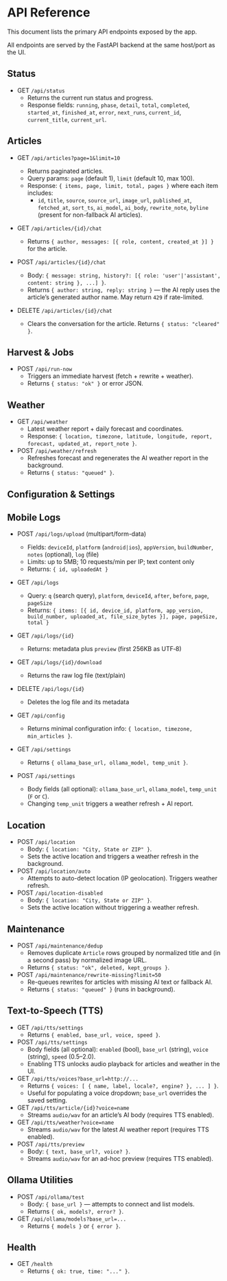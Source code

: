 # API Reference

This document lists the primary API endpoints exposed by the app.

All endpoints are served by the FastAPI backend at the same host/port as the UI.

## Status

- GET `/api/status`
  - Returns the current run status and progress.
  - Response fields: `running`, `phase`, `detail`, `total`, `completed`, `started_at`, `finished_at`, `error`, `next_runs`, `current_id`, `current_title`, `current_url`.

## Articles

- GET `/api/articles?page=1&limit=10`
  - Returns paginated articles.
  - Query params: `page` (default 1), `limit` (default 10, max 100).
  - Response: `{ items, page, limit, total, pages }` where each item includes:
    - `id`, `title`, `source`, `source_url`, `image_url`, `published_at`, `fetched_at`, `sort_ts`, `ai_model`, `ai_body`, `rewrite_note`, `byline` (present for non-fallback AI articles).

- GET `/api/articles/{id}/chat`
  - Returns `{ author, messages: [{ role, content, created_at }] }` for the article.
- POST `/api/articles/{id}/chat`
  - Body: `{ message: string, history?: [{ role: 'user'|'assistant', content: string }, ...] }`.
  - Returns `{ author: string, reply: string }` — the AI reply uses the article’s generated author name. May return `429` if rate-limited.
- DELETE `/api/articles/{id}/chat`
  - Clears the conversation for the article. Returns `{ status: "cleared" }`.

## Harvest & Jobs

- POST `/api/run-now`
  - Triggers an immediate harvest (fetch + rewrite + weather).
  - Returns `{ status: "ok" }` or error JSON.

## Weather

- GET `/api/weather`
  - Latest weather report + daily forecast and coordinates.
  - Response: `{ location, timezone, latitude, longitude, report, forecast, updated_at, report_note }`.
- POST `/api/weather/refresh`
  - Refreshes forecast and regenerates the AI weather report in the background.
  - Returns `{ status: "queued" }`.

## Configuration & Settings
## Mobile Logs

- POST `/api/logs/upload` (multipart/form-data)
  - Fields: `deviceId`, `platform` (`android|ios`), `appVersion`, `buildNumber`, `notes` (optional), `log` (file)
  - Limits: up to 5MB; 10 requests/min per IP; text content only
  - Returns: `{ id, uploadedAt }`

- GET `/api/logs`
  - Query: `q` (search query), `platform`, `deviceId`, `after`, `before`, `page`, `pageSize`
  - Returns: `{ items: [{ id, device_id, platform, app_version, build_number, uploaded_at, file_size_bytes }], page, pageSize, total }`

- GET `/api/logs/{id}`
  - Returns: metadata plus `preview` (first 256KB as UTF‑8)

- GET `/api/logs/{id}/download`
  - Returns the raw log file (text/plain)

- DELETE `/api/logs/{id}`
  - Deletes the log file and its metadata


- GET `/api/config`
  - Returns minimal configuration info: `{ location, timezone, min_articles }`.
- GET `/api/settings`
  - Returns `{ ollama_base_url, ollama_model, temp_unit }`.
- POST `/api/settings`
  - Body fields (all optional): `ollama_base_url`, `ollama_model`, `temp_unit` (`F` or `C`).
  - Changing `temp_unit` triggers a weather refresh + AI report.

## Location

- POST `/api/location`
  - Body: `{ location: "City, State or ZIP" }`.
  - Sets the active location and triggers a weather refresh in the background.
- POST `/api/location/auto`
  - Attempts to auto-detect location (IP geolocation). Triggers weather refresh.
- POST `/api/location-disabled`
  - Body: `{ location: "City, State or ZIP" }`.
  - Sets the active location without triggering a weather refresh.

## Maintenance

- POST `/api/maintenance/dedup`
  - Removes duplicate `Article` rows grouped by normalized title and (in a second pass) by normalized image URL.
  - Returns `{ status: "ok", deleted, kept_groups }`.
- POST `/api/maintenance/rewrite-missing?limit=50`
  - Re-queues rewrites for articles with missing AI text or fallback AI.
  - Returns `{ status: "queued" }` (runs in background).

## Text-to-Speech (TTS)

- GET `/api/tts/settings`
  - Returns `{ enabled, base_url, voice, speed }`.
- POST `/api/tts/settings`
  - Body fields (all optional): `enabled` (bool), `base_url` (string), `voice` (string), `speed` (0.5–2.0).
  - Enabling TTS unlocks audio playback for articles and weather in the UI.
- GET `/api/tts/voices?base_url=http://...`
  - Returns `{ voices: [ { name, label, locale?, engine? }, ... ] }`.
  - Useful for populating a voice dropdown; `base_url` overrides the saved setting.
- GET `/api/tts/article/{id}?voice=name`
  - Streams `audio/wav` for an article’s AI body (requires TTS enabled).
- GET `/api/tts/weather?voice=name`
  - Streams `audio/wav` for the latest AI weather report (requires TTS enabled).
- POST `/api/tts/preview`
  - Body: `{ text, base_url?, voice? }`.
  - Streams `audio/wav` for an ad-hoc preview (requires TTS enabled).

## Ollama Utilities

- POST `/api/ollama/test`
  - Body: `{ base_url }` — attempts to connect and list models.
  - Returns `{ ok, models?, error? }`.
- GET `/api/ollama/models?base_url=...`
  - Returns `{ models }` or `{ error }`.

## Health

- GET `/health`
  - Returns `{ ok: true, time: "..." }`.
